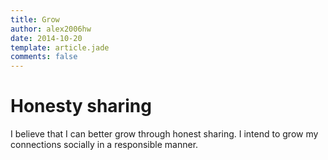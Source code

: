 ```yaml
---
title: Grow
author: alex2006hw
date: 2014-10-20
template: article.jade
comments: false
---
```


# Honesty sharing

I believe that I can better grow through honest sharing.  I intend to grow my connections socially in a responsible manner.



